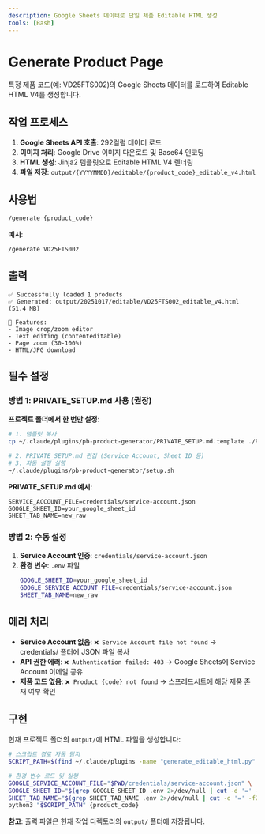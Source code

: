 ```yaml
---
description: Google Sheets 데이터로 단일 제품 Editable HTML 생성
tools: [Bash]
---
```


# Generate Product Page

특정 제품 코드(예: VD25FTS002)의 Google Sheets 데이터를 로드하여 Editable HTML V4를 생성합니다.

## 작업 프로세스

1. **Google Sheets API 호출**: 292컬럼 데이터 로드
2. **이미지 처리**: Google Drive 이미지 다운로드 및 Base64 인코딩
3. **HTML 생성**: Jinja2 템플릿으로 Editable HTML V4 렌더링
4. **파일 저장**: `output/{YYYYMMDD}/editable/{product_code}_editable_v4.html`

## 사용법

```bash
/generate {product_code}
```

**예시**:
```bash
/generate VD25FTS002
```

## 출력

```
✅ Successfully loaded 1 products
✅ Generated: output/20251017/editable/VD25FTS002_editable_v4.html (51.4 MB)

🎨 Features:
- Image crop/zoom editor
- Text editing (contenteditable)
- Page zoom (30-100%)
- HTML/JPG download
```

## 필수 설정

### 방법 1: PRIVATE_SETUP.md 사용 (권장)

**프로젝트 폴더에서 한 번만 설정**:

```bash
# 1. 템플릿 복사
cp ~/.claude/plugins/pb-product-generator/PRIVATE_SETUP.md.template ./PRIVATE_SETUP.md

# 2. PRIVATE_SETUP.md 편집 (Service Account, Sheet ID 등)
# 3. 자동 설정 실행
~/.claude/plugins/pb-product-generator/setup.sh
```

**PRIVATE_SETUP.md 예시**:
```
SERVICE_ACCOUNT_FILE=credentials/service-account.json
GOOGLE_SHEET_ID=your_google_sheet_id
SHEET_TAB_NAME=new_raw
```

### 방법 2: 수동 설정

1. **Service Account 인증**: `credentials/service-account.json`
2. **환경 변수**: `.env` 파일
   ```bash
   GOOGLE_SHEET_ID=your_google_sheet_id
   GOOGLE_SERVICE_ACCOUNT_FILE=credentials/service-account.json
   SHEET_TAB_NAME=new_raw
   ```

## 에러 처리

- **Service Account 없음**: `❌ Service Account file not found` → credentials/ 폴더에 JSON 파일 복사
- **API 권한 에러**: `❌ Authentication failed: 403` → Google Sheets에 Service Account 이메일 공유
- **제품 코드 없음**: `❌ Product {code} not found` → 스프레드시트에 해당 제품 존재 여부 확인

## 구현

현재 프로젝트 폴더의 `output/`에 HTML 파일을 생성합니다:

```bash
# 스크립트 경로 자동 탐지
SCRIPT_PATH=$(find ~/.claude/plugins -name "generate_editable_html.py" -path "*/pb-product-generator*/scripts/*" | head -1)

# 환경 변수 로드 및 실행
GOOGLE_SERVICE_ACCOUNT_FILE="$PWD/credentials/service-account.json" \
GOOGLE_SHEET_ID="$(grep GOOGLE_SHEET_ID .env 2>/dev/null | cut -d '=' -f2)" \
SHEET_TAB_NAME="$(grep SHEET_TAB_NAME .env 2>/dev/null | cut -d '=' -f2 || echo 'new_raw')" \
python3 "$SCRIPT_PATH" {product_code}
```

**참고**: 출력 파일은 현재 작업 디렉토리의 `output/` 폴더에 저장됩니다.
